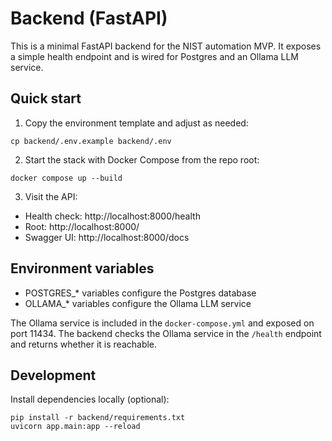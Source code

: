 # Backend (FastAPI)

This is a minimal FastAPI backend for the NIST automation MVP. It exposes a simple health endpoint and is wired for Postgres and an Ollama LLM service.

## Quick start

1) Copy the environment template and adjust as needed:

```
cp backend/.env.example backend/.env
```

2) Start the stack with Docker Compose from the repo root:

```
docker compose up --build
```

3) Visit the API:

- Health check: http://localhost:8000/health
- Root: http://localhost:8000/
- Swagger UI: http://localhost:8000/docs

## Environment variables

- POSTGRES_* variables configure the Postgres database
- OLLAMA_* variables configure the Ollama LLM service

The Ollama service is included in the `docker-compose.yml` and exposed on port 11434. The backend checks the Ollama service in the `/health` endpoint and returns whether it is reachable.

## Development

Install dependencies locally (optional):

```
pip install -r backend/requirements.txt
uvicorn app.main:app --reload
```

